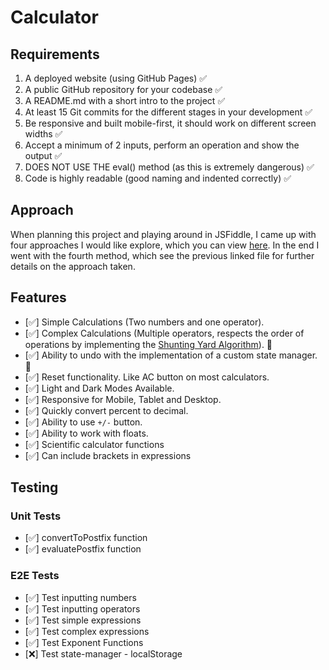 # Calculator

## Requirements

1. A deployed website (using GitHub Pages) ✅
2. A public GitHub repository for your codebase ✅
3. A README.md with a short intro to the project ✅
4. At least 15 Git commits for the different stages in your development ✅
5. Be responsive and built mobile-first, it should work on different screen widths ✅
6. Accept a minimum of 2 inputs, perform an operation and show the output ✅
7. DOES NOT USE THE eval() method (as this is extremely dangerous) ✅
8. Code is highly readable (good naming and indented correctly) ✅

## Approach

When planning this project and playing around in JSFiddle, I came up with four approaches I would like explore, which you can view [here](https://github.com/adampaulsackfield/calculator/blob/main/test-code.md). In the end I went with the fourth method, which see the previous linked file for further details on the approach taken.

## Features

- [✅] Simple Calculations (Two numbers and one operator).
- [✅] Complex Calculations (Multiple operators, respects the order of operations by implementing the [Shunting Yard Algorithm](https://en.wikipedia.org/wiki/Shunting-yard_algorithm)). 🤯
- [✅] Ability to undo with the implementation of a custom state manager. 🤯
- [✅] Reset functionality. Like AC button on most calculators.
- [✅] Light and Dark Modes Available.
- [✅] Responsive for Mobile, Tablet and Desktop.
- [✅] Quickly convert percent to decimal.
- [✅] Ability to use `+/-` button.
- [✅] Ability to work with floats.
- [✅] Scientific calculator functions
- [✅] Can include brackets in expressions

## Testing

### Unit Tests

- [✅] convertToPostfix function
- [✅] evaluatePostfix function

### E2E Tests

- [✅] Test inputting numbers
- [✅] Test inputting operators
- [✅] Test simple expressions
- [✅] Test complex expressions
- [✅] Test Exponent Functions
- [❌] Test state-manager - localStorage
